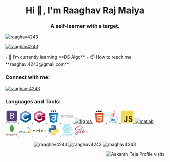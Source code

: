 <h1 align="center">Hi 👋, I'm Raaghav Raj Maiya</h1>
<h3 align="center">A self-learner with a target.</h3>
<p align="left"> <img src="https://komarev.com/ghpvc/?username=raaghav4243&label=Profile%20views&color=0e75b6&style=flat" alt="raaghav4243" /> </p>
<p align="left">
	<a href="https://github.com/ryo-ma/github-profile-trophy"><img src="https://github-profile-trophy.vercel.app/?username=raaghav4243" alt="raaghav4243" /></a>
</p> - 🌱 I’m currently learning **DS Algo** - 📫 How to reach me **raaghav.4243@gmail.com**
<h3 align="left">Connect with me:</h3>
<p align="left">
	<a href="https://linkedin.com/in/raaghav-4243" target="blank"><img align="center" src="https://raw.githubusercontent.com/rahuldkjain/github-profile-readme-generator/master/src/images/icons/Social/linked-in-alt.svg" alt="raaghav-4243" height="30" width="40" /></a>
</p>
<h3 align="left">Languages and Tools:</h3>
<p align="left">
	<a href="https://getbootstrap.com" target="_blank" rel="noreferrer"> <img src="https://raw.githubusercontent.com/devicons/devicon/master/icons/bootstrap/bootstrap-plain-wordmark.svg" alt="bootstrap" width="40" height="40" /> </a>
	<a href="https://www.cprogramming.com/" target="_blank" rel="noreferrer"> <img src="https://raw.githubusercontent.com/devicons/devicon/master/icons/c/c-original.svg" alt="c" width="40" height="40" /> </a>
	<a href="https://www.w3schools.com/cpp/" target="_blank" rel="noreferrer"> <img src="https://raw.githubusercontent.com/devicons/devicon/master/icons/cplusplus/cplusplus-original.svg" alt="cplusplus" width="40" height="40" /> </a>
	<a href="https://www.w3schools.com/css/" target="_blank" rel="noreferrer"> <img src="https://raw.githubusercontent.com/devicons/devicon/master/icons/css3/css3-original-wordmark.svg" alt="css3" width="40" height="40" /> </a>
	<a href="https://expressjs.com" target="_blank" rel="noreferrer"> <img src="https://raw.githubusercontent.com/devicons/devicon/master/icons/express/express-original-wordmark.svg" alt="express" width="40" height="40" /> </a>
	<a href="https://www.figma.com/" target="_blank" rel="noreferrer"> <img src="https://www.vectorlogo.zone/logos/figma/figma-icon.svg" alt="figma" width="40" height="40" /> </a>
	<a href="https://www.w3.org/html/" target="_blank" rel="noreferrer"> <img src="https://raw.githubusercontent.com/devicons/devicon/master/icons/html5/html5-original-wordmark.svg" alt="html5" width="40" height="40" /> </a>
	<a href="https://www.java.com" target="_blank" rel="noreferrer"> <img src="https://raw.githubusercontent.com/devicons/devicon/master/icons/java/java-original.svg" alt="java" width="40" height="40" /> </a>
	<a href="https://developer.mozilla.org/en-US/docs/Web/JavaScript" target="_blank" rel="noreferrer"> <img src="https://raw.githubusercontent.com/devicons/devicon/master/icons/javascript/javascript-original.svg" alt="javascript" width="40" height="40" /> </a>
	<a href="https://www.mathworks.com/" target="_blank" rel="noreferrer"> <img src="https://upload.wikimedia.org/wikipedia/commons/2/21/Matlab_Logo.png" alt="matlab" width="40" height="40" /> </a>
	<a href="https://www.mongodb.com/" target="_blank" rel="noreferrer"> <img src="https://raw.githubusercontent.com/devicons/devicon/master/icons/mongodb/mongodb-original-wordmark.svg" alt="mongodb" width="40" height="40" /> </a>
	<a href="https://www.mysql.com/" target="_blank" rel="noreferrer"> <img src="https://raw.githubusercontent.com/devicons/devicon/master/icons/mysql/mysql-original-wordmark.svg" alt="mysql" width="40" height="40" /> </a>
	<a href="https://nodejs.org" target="_blank" rel="noreferrer"> <img src="https://raw.githubusercontent.com/devicons/devicon/master/icons/nodejs/nodejs-original-wordmark.svg" alt="nodejs" width="40" height="40" /> </a>
	<a href="https://www.python.org" target="_blank" rel="noreferrer"> <img src="https://raw.githubusercontent.com/devicons/devicon/master/icons/python/python-original.svg" alt="python" width="40" height="40" /> </a>
	<a href="https://reactjs.org/" target="_blank" rel="noreferrer"> <img src="https://raw.githubusercontent.com/devicons/devicon/master/icons/react/react-original-wordmark.svg" alt="react" width="40" height="40" /> </a>
	<a href="https://sass-lang.com" target="_blank" rel="noreferrer"> <img src="https://raw.githubusercontent.com/devicons/devicon/master/icons/sass/sass-original.svg" alt="sass" width="40" height="40" /> </a>
</p>

<p align="center"> 
  <img height="180em" src="https://github-readme-stats.vercel.app/api?username=raaghav4243&show_icons=true&locale=en" alt="raaghav4243" /> 
  <img height="180em" src="https://github-readme-stats.vercel.app/api/top-langs?username=raaghav4243&show_icons=true&locale=en&layout=compact" alt="raaghav4243" />
  <img height="180em" src="https://github-readme-streak-stats.herokuapp.com/?user=raaghav4243&" alt="raaghav4243"/>
</p>
<p align="right"> <img src="https://komarev.com/ghpvc/?username=aakarshteja" alt="Aakarsh Teja Profile visits" /></p>
